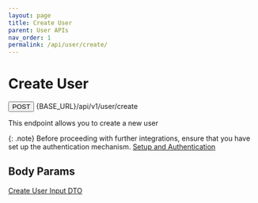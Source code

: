 ```yaml
---
layout: page
title: Create User
parent: User APIs
nav_order: 1
permalink: /api/user/create/
---
```


# Create User

<button type="button" name="button" class="btn btn-purple fs-1">POST</button>
{BASE_URL}/api/v1/user/create

This endpoint allows you to create a new user

{: .note}
Before proceeding with further integrations, ensure that you have set up the authentication mechanism. [Setup and Authentication](/dtps.github.io/setup)

## Body Params

[Create User Input DTO](/dtps.github.io/types/createUser)
